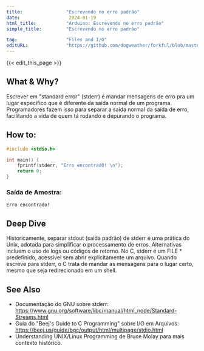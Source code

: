 ```yaml
---
title:                "Escrevendo no erro padrão"
date:                  2024-01-19
html_title:           "Arduino: Escrevendo no erro padrão"
simple_title:         "Escrevendo no erro padrão"

tag:                  "Files and I/O"
editURL:              "https://github.com/dogweather/forkful/blob/master/content/pt/c/writing-to-standard-error.md"
---
```


{{< edit_this_page >}}

## What & Why?
Escrever em "standard error" (stderr) é mandar mensagens de erro pra um lugar específico que é diferente da saída normal de um programa. Programadores fazem isso para separar a saída normal da saída de erro, facilitando a vida de quem tá rodando e depurando o programa.

## How to:
```C
#include <stdio.h>

int main() {
    fprintf(stderr, "Erro encontrad0! \n");
    return 0;
}
```

### Saída de Amostra:
```
Erro encontrado!
```

## Deep Dive
Historicamente, separar stdout (saída padrão) de stderr é uma prática do Unix, adotada para simplificar o processamento de erros. Alternativas incluem o uso de logs ou códigos de retorno. No C, stderr é um FILE * predefinido, acessível sem abrir explicitamente um arquivo. Quando escreve para stderr, o C trata de mandar as mensagens para o lugar certo, mesmo que seja redirecionado em um shell.

## See Also
- Documentação do GNU sobre stderr: https://www.gnu.org/software/libc/manual/html_node/Standard-Streams.html
- Guia do "Beej's Guide to C Programming" sobre I/O em Arquivos: https://beej.us/guide/bgc/output/html/multipage/stdio.html
- Understanding UNIX/Linux Programming de Bruce Molay para mais contexto histórico.
